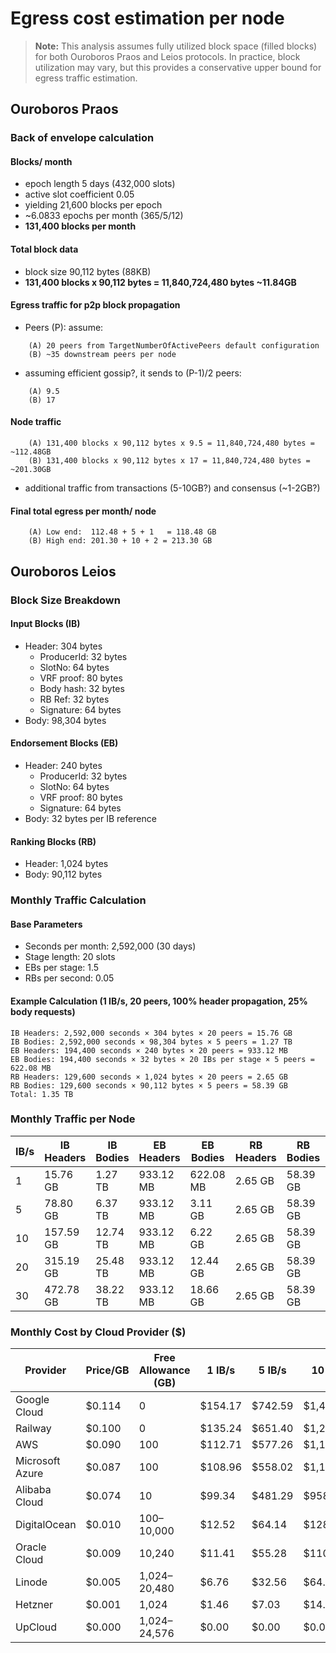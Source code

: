 # Egress cost estimation per node

> **Note:** This analysis assumes fully utilized block space (filled blocks) for both Ouroboros Praos and Leios protocols. In practice, block utilization may vary, but this provides a conservative upper bound for egress traffic estimation.

## Ouroboros Praos

### Back of envelope calculation

#### Blocks/ month
- epoch length 5 days (432,000 slots)
- active slot coefficient 0.05
- yielding 21,600 blocks per epoch
- ~6.0833 epochs per month (365/5/12)
- **131,400 blocks per month**

#### Total block data
- block size 90,112 bytes (88KB)
- **131,400 blocks x 90,112 bytes = 11,840,724,480 bytes ~11.84GB**

#### Egress traffic for p2p block propagation
- Peers (P): assume:
```
    (A) 20 peers from TargetNumberOfActivePeers default configuration
    (B) ~35 downstream peers per node
```

- assuming efficient gossip?, it sends to (P-1)/2 peers:
```
    (A) 9.5
    (B) 17 
```

#### Node traffic
```    
    (A) 131,400 blocks x 90,112 bytes x 9.5 = 11,840,724,480 bytes = ~112.48GB
    (B) 131,400 blocks x 90,112 bytes x 17 = 11,840,724,480 bytes = ~201.30GB
```
 
- additional traffic from transactions (5-10GB?) and consensus (~1-2GB?)

#### Final total egress per month/ node
```
    (A) Low end:  112.48 + 5 + 1   = 118.48 GB
    (B) High end: 201.30 + 10 + 2 = 213.30 GB
```

## Ouroboros Leios

### Block Size Breakdown

#### Input Blocks (IB)
- Header: 304 bytes
  - ProducerId: 32 bytes
  - SlotNo: 64 bytes
  - VRF proof: 80 bytes
  - Body hash: 32 bytes
  - RB Ref: 32 bytes
  - Signature: 64 bytes
- Body: 98,304 bytes

#### Endorsement Blocks (EB)
- Header: 240 bytes
  - ProducerId: 32 bytes
  - SlotNo: 64 bytes
  - VRF proof: 80 bytes
  - Signature: 64 bytes
- Body: 32 bytes per IB reference

#### Ranking Blocks (RB)
- Header: 1,024 bytes
- Body: 90,112 bytes

### Monthly Traffic Calculation

#### Base Parameters
- Seconds per month: 2,592,000 (30 days)
- Stage length: 20 slots
- EBs per stage: 1.5
- RBs per second: 0.05

#### Example Calculation (1 IB/s, 20 peers, 100% header propagation, 25% body requests)
```
IB Headers: 2,592,000 seconds × 304 bytes × 20 peers = 15.76 GB
IB Bodies: 2,592,000 seconds × 98,304 bytes × 5 peers = 1.27 TB
EB Headers: 194,400 seconds × 240 bytes × 20 peers = 933.12 MB
EB Bodies: 194,400 seconds × 32 bytes × 20 IBs per stage × 5 peers = 622.08 MB
RB Headers: 129,600 seconds × 1,024 bytes × 20 peers = 2.65 GB
RB Bodies: 129,600 seconds × 90,112 bytes × 5 peers = 58.39 GB
Total: 1.35 TB
```

### Monthly Traffic per Node

| IB/s | IB Headers | IB Bodies | EB Headers | EB Bodies | RB Headers | RB Bodies | Total |
|------|------------|-----------|------------|-----------|------------|-----------|-------|
| 1    | 15.76 GB   | 1.27 TB   | 933.12 MB  | 622.08 MB | 2.65 GB    | 58.39 GB  | 1.35 TB |
| 5    | 78.80 GB   | 6.37 TB   | 933.12 MB  | 3.11 GB   | 2.65 GB    | 58.39 GB  | 6.51 TB |
| 10   | 157.59 GB  | 12.74 TB  | 933.12 MB  | 6.22 GB   | 2.65 GB    | 58.39 GB  | 12.97 TB |
| 20   | 315.19 GB  | 25.48 TB  | 933.12 MB  | 12.44 GB  | 2.65 GB    | 58.39 GB  | 25.87 TB |
| 30   | 472.78 GB  | 38.22 TB  | 933.12 MB  | 18.66 GB  | 2.65 GB    | 58.39 GB  | 38.77 TB |

### Monthly Cost by Cloud Provider ($)

| Provider         | Price/GB | Free Allowance (GB) | 1 IB/s | 5 IB/s | 10 IB/s | 20 IB/s | 30 IB/s |
|------------------|----------|---------------------|---------|---------|----------|----------|----------|
| Google Cloud     | $0.114   | 0                   | $154.17 | $742.59 | $1,478.12| $2,949.18| $4,420.24|
| Railway          | $0.100   | 0                   | $135.24 | $651.40 | $1,296.60| $2,587.00| $3,877.40|
| AWS              | $0.090   | 100                 | $112.71 | $577.26 | $1,157.94| $2,319.30| $3,480.66|
| Microsoft Azure  | $0.087   | 100                 | $108.96 | $558.02 | $1,119.34| $2,241.99| $3,364.64|
| Alibaba Cloud    | $0.074   | 10                  | $99.34  | $481.29 | $958.74  | $1,913.64| $2,868.54|
| DigitalOcean     | $0.010   | 100–10,000          | $12.52  | $64.14  | $128.66  | $257.70  | $386.74  |
| Oracle Cloud     | $0.009   | 10,240              | $11.41  | $55.28  | $110.13  | $219.81  | $329.49  |
| Linode           | $0.005   | 1,024–20,480        | $6.76   | $32.56  | $64.82   | $129.35  | $193.87  |
| Hetzner          | $0.001   | 1,024               | $1.46   | $7.03   | $14.00   | $27.94   | $41.87   |
| UpCloud          | $0.000   | 1,024–24,576        | $0.00   | $0.00   | $0.00    | $0.00    | $0.00    |
